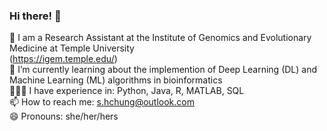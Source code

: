 ### Hi there! 👋

🔭 I am a Research Assistant at the Institute of Genomics and Evolutionary Medicine at Temple University<br>
  (https://igem.temple.edu/) <br>
🌱 I’m currently learning about the implemention of Deep Learning (DL) and Machine Learning (ML) algorithms in bioinformatics <br>
👩🏼‍💻 I have experience in: Python, Java, R, MATLAB, SQL <br>
📫 How to reach me: s.hchung@outlook.com <br>
😄 Pronouns: she/her/hers

<!--
**Sarah-Chung/Sarah-Chung** is a ✨ _special_ ✨ repository because its `README.md` (this file) appears on your GitHub profile.

Here are some ideas to get you started:

🔭 I’m currently working as a Research Assistant in the Institute of Genomics and Evolutionary Medicine at Temple University, Philadelphia
🌱 I’m currently learning R
💬 Ask me about evolutionary biology and bioinformatics
📫 How to reach me: s.hchung@outlook.com
😄 Pronouns: she/her/hers
-->
